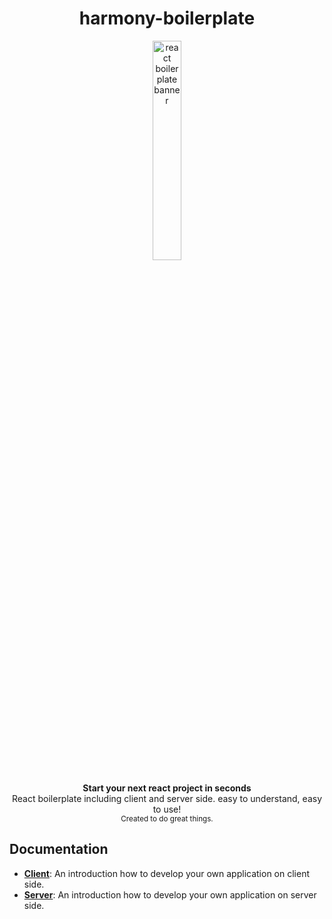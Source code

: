 <h1 align="center"><strong>harmony-boilerplate</strong></h1>

<div align="center">
<img src="https://github.com/harmony-framework/harmony-boilerplate/blob/master/harmony-logo.png" style="width:30%" alt="react boilerplate banner" align="center" />
</div>

<br/>

<div align="center"><strong>Start your next react project in seconds</strong></div>
<div align="center">React boilerplate including client and server side. easy to understand, easy to use!</div>

<div align="center">
  <sub>Created to do great things.</sub>
</div>

## Documentation

- [**Client**](helperdocs/client.md): An introduction how to develop your own application on client side.
- [**Server**](helperdocs/server.md): An introduction how to develop your own application on server side.

